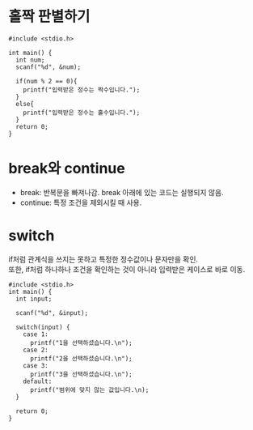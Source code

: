홀짝 판별하기
=========

```
#include <stdio.h>

int main() {
  int num;
  scanf("%d", &num);
  
  if(num % 2 == 0){
    printf("입력받은 정수는 짝수입니다.");
  }
  else{
    printf("입력받은 정수는 홀수입니다.");
  }
  return 0;
}
```

break와 continue
=============
- break: 반복문을 빠져나감. break 아래에 있는 코드는 실행되지 않음.
- continue: 특정 조건을 제외시킬 때 사용. 


switch
=======
if처럼 관계식을 쓰지는 못하고 특정한 정수값이나 문자만을 확인.   
또한, if처럼 하나하나 조건을 확인하는 것이 아니라 입력받은 케이스로 바로 이동.

```
#include <stdio.h>
int main() {
  int input;
  
  scanf("%d", &input);
  
  switch(input) {
    case 1:
      printf("1을 선택하셨습니다.\n");
    case 2:
      printf("2을 선택하셨습니다.\n");
    case 3:
      printf("3을 선택하셨습니다.\n");
    default:
      printf("범위에 맞지 않는 값입니다.\n);
  }
  
  return 0;
}
```
      
